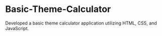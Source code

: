 # Basic-Theme-Calculator
Developed a basic theme calculator application utilizing HTML, CSS, and JavaScript.
